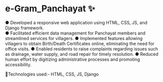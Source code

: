 # e-Gram_Panchayat ✨


● Developed a responsive web application using HTML, CSS, JS, and Django framework. <br>
● Facilitated efficient data management for Panchayat members and streamlined services for villagers.
● Implemented features allowing villagers to obtain Birth/Death Certificates online, eliminating the need for office visits.
● Enabled residents to raise complaints regarding issues such as drainage, water supply, and road repair for timely resolution.
● Reduced human effort by digitizing administrative processes and promoting accessibility.

🔧Technologies used:- HTML, CSS, JS, Django
